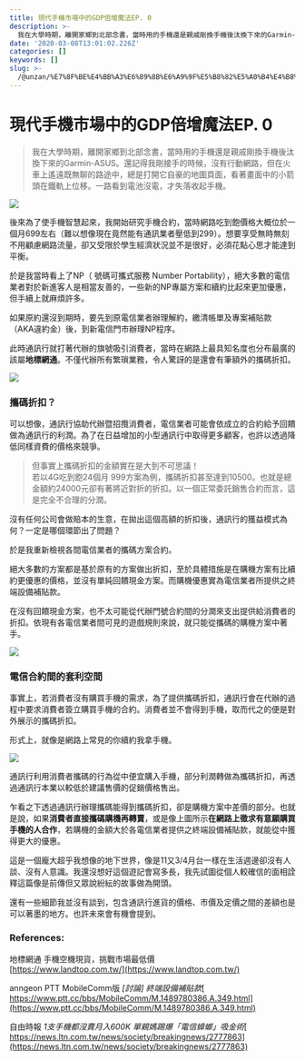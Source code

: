 ```yaml
---
title: 現代手機市場中的GDP倍增魔法EP. 0
description: >-
  我在大學時期，離開家鄉到北部念書，當時用的手機還是親戚剛換手機後汰換下來的Garmin-ASUS。還記得我剛接手的時候，沒有行動網路，但在火車上遙遠既無聊的路途中，總是打開它自豪的地圖頁面，看著畫面中的小箭頭在鐵軌上位移。一路看到電池沒電，才失落收起手機。
date: '2020-03-08T13:01:02.226Z'
categories: []
keywords: []
slug: >-
  /@unzan/%E7%8F%BE%E4%BB%A3%E6%89%8B%E6%A9%9F%E5%B8%82%E5%A0%B4%E4%B8%AD%E7%9A%84gdp%E5%80%8D%E5%A2%9E%E9%AD%94%E6%B3%95ep-0-f38fb41f0845
---
```

# 現代手機市場中的GDP倍增魔法EP. 0
> 我在大學時期，離開家鄉到北部念書，當時用的手機還是親戚剛換手機後汰換下來的Garmin-ASUS。還記得我剛接手的時候，沒有行動網路，但在火車上遙遠既無聊的路途中，總是打開它自豪的地圖頁面，看著畫面中的小箭頭在鐵軌上位移。一路看到電池沒電，才失落收起手機。

![](https://cdn-images-1.medium.com/max/800/1*WdYQ3SqVXKca0PWIJsGoHg.jpeg)

後來為了使手機智慧起來，我開始研究手機合約，當時網路吃到飽價格大概位於一個月699左右（難以想像現在竟然能有通訊業者壓低到299）。想要享受無時無刻不用顧慮網路流量，卻又受限於學生經濟狀況並不是很好，必須花點心思才能達到平衡。

於是我當時看上了NP（ 號碼可攜式服務 Number Portability），絕大多數的電信業者對於新進客人是相當友善的，一些新的NP專屬方案和續約比起來更加優惠，但手續上就麻煩許多。

如果原約還沒到期時，要先到原電信業者辦理解約，繳清帳單及專案補貼款（AKA違約金）後，到新電信門市辦理NP程序。

此時通訊行就打著代辦的旗號吸引消費者，當時在網路上最具知名度也分布最廣的該屬**地標網通**。不僅代辦所有繁瑣業務，令人驚訝的是還會有筆額外的攜碼折扣。

![](https://cdn-images-1.medium.com/max/800/1*y_CZAe89u_yScWnqtFQT2g.png)

### 攜碼折扣？

可以想像，通訊行協助代辦暨招攬消費者，電信業者可能會依成立的合約給予回饋做為通訊行的利潤。為了在日益增加的小型通訊行中取得更多顧客，也許以透過降低同樣資費的價格來競爭。

> 但事實上攜碼折扣的金額實在是大到不可思議！  
> 若以4G吃到飽24個月 999方案為例，攜碼折扣甚至達到10500。也就是總金額約24000元卻有著將近對折的折扣。以一個正常委託銷售合約而言，這是完全不合理的分潤。

沒有任何公司會做賠本的生意，在拋出這個高額的折扣後，通訊行的獲益模式為何？一定是哪個環節出了問題？

於是我重新檢視各間電信業者的攜碼方案合約。

絕大多數的方案都是基於原有的方案做出折扣，至於具體措施是在購機方案有比續約更優惠的價格，並沒有單純回饋現金方案。而購機優惠實為電信業者所提供之終端設備補貼款。

在沒有回饋現金方案，也不太可能從代辦門號合約間的分潤來支出提供給消費者的折扣。依現有各電信業者間可見的遊戲規則來說，就只能從攜碼的購機方案中著手。

![](https://cdn-images-1.medium.com/max/800/0*JXjW6Hm8oRbILltY.jpg)

### 電信合約間的套利空間

事實上，若消費者沒有購買手機的需求，為了提供攜碼折扣，通訊行會在代辦的過程中要求消費者簽立購買手機的合約。消費者並不會得到手機，取而代之的便是對外展示的攜碼折扣。

形式上，就像是網路上常見的你續約我拿手機。

![](https://cdn-images-1.medium.com/max/800/1*vFflrh4prKATzSsDGcqJzQ.png)

通訊行利用消費者攜碼的行為從中便宜購入手機，部分利潤轉做為攜碼折扣，再透過通訊行本業以較低於建議售價的促銷價格售出。

乍看之下透過通訊行辦理攜碼能得到攜碼折扣，卻是購機方案中差價的部分。也就是說，如果**消費者直接攜碼購機再轉賣**，或是像上圖所示**在網路上徵求有意願購買手機的人合作**，若購機的金額大於各電信業者提供之終端設備補貼款，就能從中獲得更大的優惠。

這是一個龐大超乎我想像的地下世界，像是11又3/4月台一樣在生活週邊卻沒有人談、沒有人意識。我還沒想好這個遊記會寫多長，我先試圖從個人較確信的面相詮釋這篇像是前傳但又眾說紛紜的故事做為開頭。

還有一些細節我並沒有談到，包含通訊行進貨的價格、市價及定價之間的差額也是可以著墨的地方。也許未來會有機會提到。

### References:

地標網通 手機空機現貨，挑戰市場最低價  
[https://www.landtop.com.tw/](https://www.landtop.com.tw/)

anngeon PTT MobileComm版 _\[討論\] 終端設備補貼款_[  
https://www.ptt.cc/bbs/MobileComm/M.1489780386.A.349.html](https://www.ptt.cc/bbs/MobileComm/M.1489780386.A.349.html)

自由時報 _1支手機都沒賣月入600K 單親媽踢爆「電信蟑螂」吸金術_[  
https://news.ltn.com.tw/news/society/breakingnews/2777863](https://news.ltn.com.tw/news/society/breakingnews/2777863)